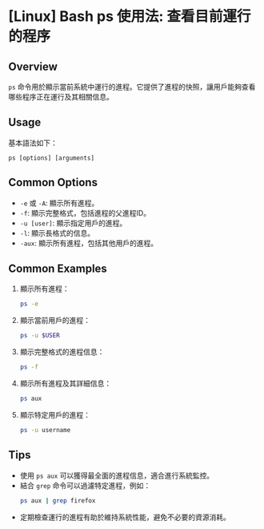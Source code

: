 # [Linux] Bash ps 使用法: 查看目前運行的程序

## Overview
`ps` 命令用於顯示當前系統中運行的進程。它提供了進程的快照，讓用戶能夠查看哪些程序正在運行及其相關信息。

## Usage
基本語法如下：
```
ps [options] [arguments]
```

## Common Options
- `-e` 或 `-A`: 顯示所有進程。
- `-f`: 顯示完整格式，包括進程的父進程ID。
- `-u [user]`: 顯示指定用戶的進程。
- `-l`: 顯示長格式的信息。
- `-aux`: 顯示所有進程，包括其他用戶的進程。

## Common Examples
1. 顯示所有進程：
   ```bash
   ps -e
   ```

2. 顯示當前用戶的進程：
   ```bash
   ps -u $USER
   ```

3. 顯示完整格式的進程信息：
   ```bash
   ps -f
   ```

4. 顯示所有進程及其詳細信息：
   ```bash
   ps aux
   ```

5. 顯示特定用戶的進程：
   ```bash
   ps -u username
   ```

## Tips
- 使用 `ps aux` 可以獲得最全面的進程信息，適合進行系統監控。
- 結合 `grep` 命令可以過濾特定進程，例如：
  ```bash
  ps aux | grep firefox
  ```
- 定期檢查運行的進程有助於維持系統性能，避免不必要的資源消耗。
